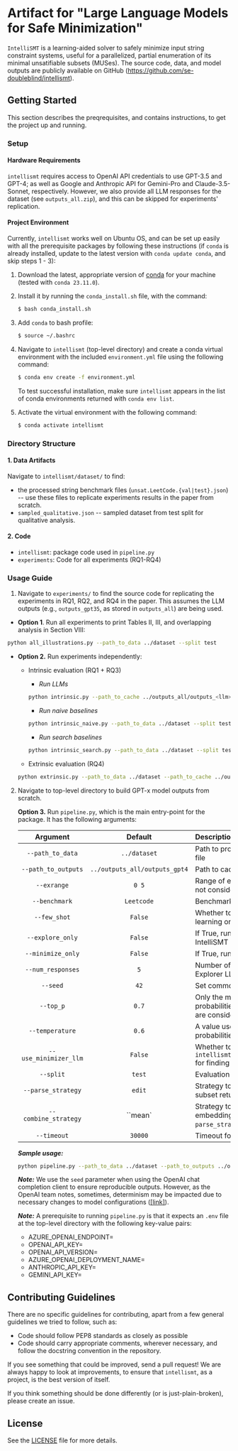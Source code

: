 # Artifact for "Large Language Models for Safe Minimization"

``IntelliSMT`` is a learning-aided solver to safely minimize input string constraint systems, useful for a parallelized, partial enumeration of its minimal unsatifiable subsets (MUSes). The source code, data, and model outputs are publicly available on GitHub (https://github.com/se-doubleblind/intellismt).

## Getting Started
This section describes the preqrequisites, and contains instructions, to get the project up and running.

### Setup 

#### Hardware Requirements
``intellismt`` requires access to OpenAI API credentials to use GPT-3.5 and GPT-4; as well as Google and Anthropic API for Gemini-Pro and Claude-3.5-Sonnet, respectively. However, we also provide all LLM responses for the dataset (see `outputs_all.zip`), and this can be skipped for experiments' replication.

#### Project Environment
Currently, ``intellismt`` works well on Ubuntu OS, and can be set up easily with all the prerequisite packages by following these instructions (if ``conda`` is already installed, update to the latest version with ``conda update conda``, and skip steps 1 - 3):
  1. Download the latest, appropriate version of [conda](https://repo.anaconda.com/miniconda/) for your machine (tested with ``conda 23.11.0``).
  2. Install  it by running the `conda_install.sh` file, with the command:
     ```bash
     $ bash conda_install.sh
     ```
  3. Add `conda` to bash profile:
     ```bash
     $ source ~/.bashrc
     ```
  4. Navigate to ``intellismt`` (top-level directory) and create a conda virtual environment with the included `environment.yml` file using the following command:     
     ```bash
     $ conda env create -f environment.yml
     ```

     To test successful installation, make sure ``intellismt`` appears in the list of conda environments returned with ``conda env list``.
  5. Activate the virtual environment with the following command:     
     ```bash
     $ conda activate intellismt
     ```

### Directory Structure

#### 1. Data Artifacts
Navigate to ``intellismt/dataset/`` to find:
* the processed string benchmark files (``unsat.LeetCode.{val|test}.json``) -- use these files to replicate experiments results in the paper from scratch.
* ``sampled_qualitative.json`` -- sampled dataset from test split for qualitative analysis.

#### 2. Code
* ``intellismt``: package code used in ``pipeline.py``
* ``experiments``: Code for all experiments (RQ1-RQ4)

### Usage Guide
1. Navigate to ``experiments/`` to find the source code for replicating the experiments in RQ1, RQ2, and RQ4 in the paper. This assumes the LLM outputs (e.g., ``outputs_gpt35``, as stored in ``outputs_all``) are being used.

  * **Option 1**. Run all experiments to print Tables II, III, and overlapping analysis in Section VIII:
  ```bash
  python all_illustrations.py --path_to_data ../dataset --split test
  ```
  
  * **Option 2.** Run experiments independently:
  
    - Intrinsic evaluation (RQ1 + RQ3)
      * *Run LLMs*
      ```bash
      python intrinsic.py --path_to_cache ../outputs_all/outputs_<llm> --split test --sc
      ```
  
      * *Run naive baselines*
      ```bash
      python intrinsic_naive.py --path_to_data ../dataset --split test --n 5
      ```

      * *Run search baselines*
      ```bash
      python intrinsic_search.py --path_to_data ../dataset --split test
      ```
  
    - Extrinsic evaluation (RQ4)
    ```bash
    python extrinsic.py --path_to_data ../dataset --path_to_cache ../outputs_all/outputs_claude  --split test
    ```

2. Navigate to top-level directory to build GPT-x model outputs from scratch.

    **Option 3.** Run ``pipeline.py``, which is the main entry-point for the package. It has the following arguments:

    | Argument                | Default                 | Description |
    | :---------------------: | :---------------------: | :---- |
    | ``--path_to_data``      | ``../dataset``          | Path to processed string constraints dataset file  |
    | ``--path_to_outputs``   | ``../outputs_all/outputs_gpt4``     | Path to cache GPT-x responses |
    | ``--exrange``           | ``0 5``                 | Range of examples to process: upper-limit not considered |
    | ``--benchmark``         | ``Leetcode``            | Benchmark dataset |
    | ``--few_shot``          | ``False``               | Whether to use exemplars for few-shot learning or not |
    | ``--explore_only``      | ``False``               | If True, run only Stage 1 and Stage 2 in IntelliSMT pipeline |
    | ``--minimize_only``     | ``False``               | If True, run only Stage 3 in IntelliSMT pipeline |
    | ``--num_responses``     | ``5``                   | Number of responses to generate for Explorer LLM |
    | ``--seed``              | ``42``                  | Set common system-level random seed |
    | ``--top_p``             | ``0.7``                 | Only the most probable tokens with probabilities that add up to top_p or higher are considered during decoding |
    | ``--temperature``       | ``0.6``                 | A value used to warp next-token probabilities in sampling mode |
    | ``--use_minimizer_llm`` | ``False``               | Whether to use ``intellismt.modules.minimizers.LLMMinimizer`` for finding MUS |
    | ``--split``             | ``test``                | Evaluation split |
    | ``--parse_strategy``    | ``edit``                | Strategy to parse and validate unsatisfiable subset returned by Explorer LLM |
    | ``--combine_strategy``  | ``mean`                 | Strategy to aggregate sub-token embeddings. Only valid when ``--parse_strategy`` is set to ``embedding`` |
    | ``--timeout``           | ``30000``               | Timeout for SMT-2 validator (in milliseconds) |

    ***Sample usage:***
    ```bash
    python pipeline.py --path_to_data ../dataset --path_to_outputs ../outputs_all/outputs_gpt4
    ```

    ***Note:*** We use the ``seed`` parameter when using the OpenAI chat completion client to ensure reproducible outputs. However, as the OpenAI team notes, sometimes, determinism may be impacted due to necessary changes to model configurations ([[link]](https://platform.openai.com/docs/guides/text-generation/reproducible-outputs)).

    ***Note:*** A prerequisite to running ``pipeline.py`` is that it expects an ``.env`` file at the top-level directory with the following key-value pairs:
    * AZURE_OPENAI_ENDPOINT=<name-of-endpoint>
    * OPENAI_API_KEY=<openai-api-key>
    * OPENAI_API_VERSION=<api-version>
    * AZURE_OPENAI_DEPLOYMENT_NAME=<gpt-model-deployment-name>
    * ANTHROPIC_API_KEY=<anthropic-api-key>
    * GEMINI_API_KEY=<gemini-api-key>

## Contributing Guidelines
There are no specific guidelines for contributing, apart from a few general guidelines we tried to follow, such as:
* Code should follow PEP8 standards as closely as possible
* Code should carry appropriate comments, wherever necessary, and follow the docstring convention in the repository.

If you see something that could be improved, send a pull request! 
We are always happy to look at improvements, to ensure that `intellismt`, as a project, is the best version of itself. 

If you think something should be done differently (or is just-plain-broken), please create an issue.

## License
See the [LICENSE](https://github.com/se-doubleblind/intellismt/tree/main/LICENSE) file for more details.
